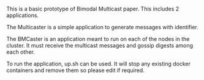 This is a basic prototype of Bimodal Multicast paper.
This includes 2 applications. 

The Multicaster is a simple application to generate messages with identifier.

The BMCaster is an application meant to run on each of the nodes in the cluster.
It must receive the multicast messages and gossip digests among each other.

To run the application, up.sh can be used. It will stop any existing docker containers and remove them so please edit if required.
